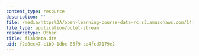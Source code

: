 ```yaml
---
content_type: resource
description: ''
file: /media/https%3A/open-learning-course-data-rc.s3.amazonaws.com/14-382-econometrics-spring-2017/f2d8ec47c1b91dbc85f9ce4fcd7179e2_fishdata.dta
file_type: application/octet-stream
resourcetype: Other
title: fishdata.dta
uid: f2d8ec47-c1b9-1dbc-85f9-ce4fcd7179e2
---
```

